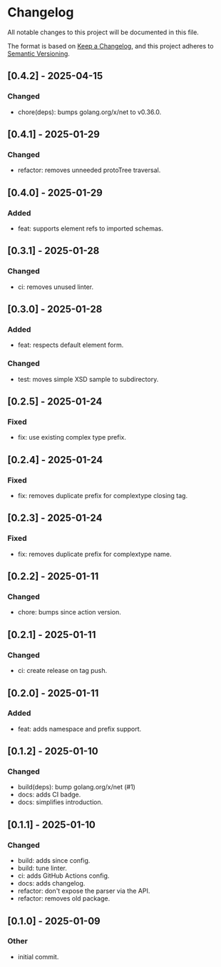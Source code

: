 # Changelog

All notable changes to this project will be documented in this file.

The format is based on [Keep a Changelog](https://keepachangelog.com/en/1.0.0/),
and this project adheres to [Semantic Versioning](https://semver.org/spec/v2.0.0.html).


## [0.4.2] - 2025-04-15
### Changed
- chore(deps): bumps golang.org/x/net to v0.36.0.

## [0.4.1] - 2025-01-29
### Changed
- refactor: removes unneeded protoTree traversal.

## [0.4.0] - 2025-01-29
### Added
- feat: supports element refs to imported schemas.

## [0.3.1] - 2025-01-28
### Changed
- ci: removes unused linter.

## [0.3.0] - 2025-01-28
### Added
- feat: respects default element form.

### Changed
- test: moves simple XSD sample to subdirectory.

## [0.2.5] - 2025-01-24
### Fixed
- fix: use existing complex type prefix.

## [0.2.4] - 2025-01-24
### Fixed
- fix: removes duplicate prefix for complextype closing tag.

## [0.2.3] - 2025-01-24
### Fixed
- fix: removes duplicate prefix for complextype name.

## [0.2.2] - 2025-01-11
### Changed
- chore: bumps since action version.

## [0.2.1] - 2025-01-11
### Changed
- ci: create release on tag push.

## [0.2.0] - 2025-01-11
### Added
- feat: adds namespace and prefix support.

## [0.1.2] - 2025-01-10
### Changed
- build(deps): bump golang.org/x/net (#1)
- docs: adds CI badge.
- docs: simplifies introduction.

## [0.1.1] - 2025-01-10
### Changed
- build: adds since config.
- build: tune linter.
- ci: adds GitHub Actions config.
- docs: adds changelog.
- refactor: don't expose the parser via the API.
- refactor: removes old package.

## [0.1.0] - 2025-01-09
### Other
- initial commit.
